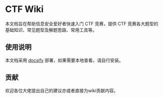 # CTF Wiki

本文档旨在帮助信息安全爱好者快速入门 CTF 竞赛，提供 CTF 竞赛各大题型的基础知识、常见题型及解题思路、常用工具等。

## 使用说明

本文档采用 [docsify](https://github.com/QingWei-Li/docsify) 部署，如果需要本地查看，请自行安装。

## 贡献

欢迎各位大佬提出自己的建议亦或者直接为wiki贡献内容。
